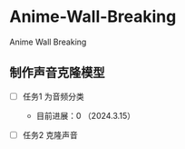 # Anime-Wall-Breaking
Anime Wall Breaking


## 制作声音克隆模型

- [ ] 任务1 为音频分类
    - 目前进展：0  （2024.3.15）
- [ ] 任务2 克隆声音


